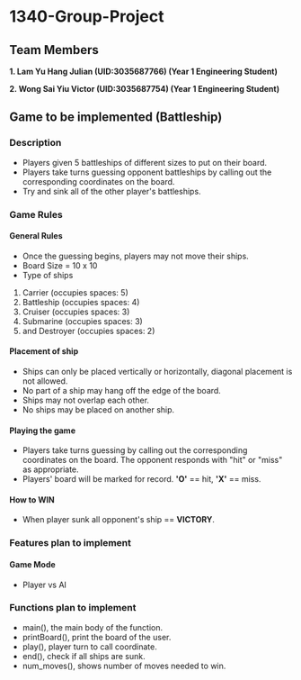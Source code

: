 # 1340-Group-Project
## Team Members
**1. Lam Yu Hang Julian (UID:3035687766) (Year 1 Engineering Student)**

**2. Wong Sai Yiu Victor (UID:3035687754) (Year 1 Engineering Student)**

## Game to be implemented (Battleship)
### Description
- Players given 5 battleships of different sizes to put on their board.
- Players take turns guessing opponent battleships by calling out the corresponding coordinates on the board.
- Try and sink all of the other player's battleships.

### Game Rules
#### General Rules
- Once the guessing begins, players may not move their ships.
- Board Size = 10 x 10
- Type of ships
1. Carrier (occupies spaces: 5)
2. Battleship (occupies spaces: 4)
3. Cruiser (occupies spaces: 3)
4. Submarine (occupies spaces: 3)
5. and Destroyer (occupies spaces: 2)

#### Placement of ship
- Ships can only be placed vertically or horizontally, diagonal placement is not allowed. 
- No part of a ship may hang off the edge of the board.  
- Ships may not overlap each other.  
- No ships may be placed on another ship. 

#### Playing the game
- Players take turns guessing by calling out the corresponding coordinates on the board. The opponent responds with "hit" or "miss" as appropriate.
- Players' board will be marked for record. **'O'** == hit, **'X'** == miss.

#### How to WIN
- When player sunk all opponent's ship == **VICTORY**.

### Features plan to implement
#### Game Mode 
- Player vs AI

### Functions plan to implement
- main(), the main body of the function.
- printBoard(), print the board of the user.
- play(), player turn to call coordinate.
- end(), check if all ships are sunk.
- num_moves(), shows number of moves needed to win.
